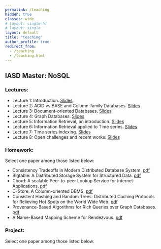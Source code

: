 ```yaml
---
permalink: /teaching
hidden: true
classes: wide
# layout: single-hf
# layout: single
layout: default
title: "teaching"
author_profile: true
redirect_from: 
  - /teaching
  - /teaching.html
---
```


## IASD Master: NoSQL

### Lectures:

  - Lecture 1: Introduction. [Slides]()
  - Lecture 2: ACID vs BASE and Column-family Databases. [Slides]()
  - Lecture 3: Document-oriented Databases. [Slides]()
  - Lecture 4: Graph Databases. [Slides]()
  - Lecture 5: Information Retrieval, an introduction. [Slides]()
  - Lecture 6: Information Retrieval applied to Time series. [Slides]()
  - Lecture 7: Time series indexing. [Slides]()
  - Lecture 8: Open challenges and recent works. [Slides]()

### Homework:

Select one paper among those listed below:

- Consistency Tradeoffs in Modern Distributed Database System. [pdf]()
- Bigtable: A Distributed Storage System for Structured Data. [pdf]()
- Chord: A scalable Peer-to-peer Lookup Service for Internet Applications. [pdf]()
- C-Store: A Column-oriented DBMS. [pdf]()
- Consistent Hashing and Random Trees: Distributed Caching Protocols for Relieving Hot Spots on the World Wide Web. [pdf]()
- Provenance-Based Algorithms for Rich Queries over Graph Databases. [pdf]()
- A Name-Based Mapping Scheme for Rendezvous. [pdf]()

### Project:

Select one paper among those listed below:
